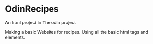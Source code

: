 # OdinRecipes
An html project in The odin project 

Making a basic Websites for recipes.
 Using all the basic html tags and elements.

